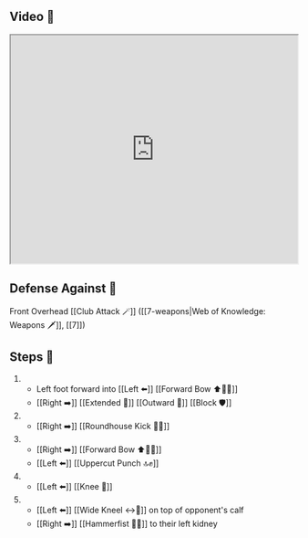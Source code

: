 ## Video 🎥

<iframe src="https://www.youtube.com/embed/TF0fgz7zemw?start=565" width="100%" height="400"></iframe>

## Defense Against 🤺

Front Overhead [[Club Attack 🪄]] ([[7-weapons|Web of Knowledge: Weapons 🗡️]], [[7]])

## Steps 👣

1. - Left foot forward into [[Left ⬅️]] [[Forward Bow ⬆️🧍‍♂️]]
    - [[Right ➡️]] [[Extended 📏]] [[Outward 🔼]] [[Block 🛡️]]
2. - [[Right ➡️]] [[Roundhouse Kick 🔄🦵]]
3. - [[Right ➡️]] [[Forward Bow ⬆️🧍‍♂️]]
    - [[Left ⬅️]] [[Uppercut Punch 🔝✊]]
4. - [[Left ⬅️]] [[Knee 🦵]]
5. - [[Left ⬅️]] [[Wide Kneel ↔️🧎]] on top of opponent's calf
    - [[Right ➡️]] [[Hammerfist 🔨✊]] to their left kidney
